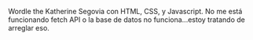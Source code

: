 Wordle the Katherine Segovia con HTML, CSS, y Javascript.  No me está funcionando fetch API o la base de datos no funciona...estoy tratando de arreglar eso. 

